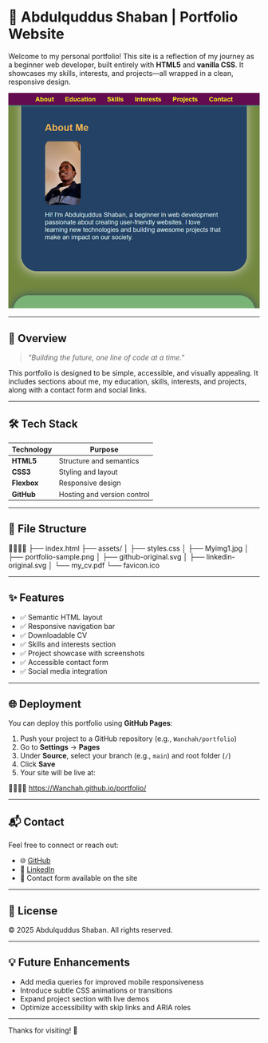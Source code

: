 # 🚀 Abdulquddus Shaban | Portfolio Website

Welcome to my personal portfolio! This site is a reflection of my journey as a beginner web developer, built entirely with **HTML5** and **vanilla CSS**. It showcases my skills, interests, and projects—all wrapped in a clean, responsive design.

![Portfolio Screenshot](assets/portfolio-sample.png)

---

## 🧾 Overview

> _"Building the future, one line of code at a time."_

This portfolio is designed to be simple, accessible, and visually appealing. It includes sections about me, my education, skills, interests, and projects, along with a contact form and social links.

---

## 🛠️ Tech Stack

| Technology | Purpose |
|------------|---------|
| **HTML5**  | Structure and semantics |
| **CSS3**   | Styling and layout |
| **Flexbox**| Responsive design |
| **GitHub** | Hosting and version control |

---

## 📁 File Structure


├── index.html ├── assets/ │   ├── styles.css │   ├── Myimg1.jpg │   ├── portfolio-sample.png │   ├── github-original.svg │   ├── linkedin-original.svg │   └── my_cv.pdf └── favicon.ico

---

## ✨ Features

- ✅ Semantic HTML layout
- ✅ Responsive navigation bar
- ✅ Downloadable CV
- ✅ Skills and interests section
- ✅ Project showcase with screenshots
- ✅ Accessible contact form
- ✅ Social media integration

---

## 🌐 Deployment

You can deploy this portfolio using **GitHub Pages**:

1. Push your project to a GitHub repository (e.g., `Wanchah/portfolio`)
2. Go to **Settings** → **Pages**
3. Under **Source**, select your branch (e.g., `main`) and root folder (`/`)
4. Click **Save**  
5. Your site will be live at:  


https://Wanchah.github.io/portfolio/

---

## 📬 Contact

Feel free to connect or reach out:

- 🌐 [GitHub](https://github.com/Wanchah)
- 💼 [LinkedIn](https://linkedin.com/in/Abdulquddus-wancha)
- 📧 Contact form available on the site

---

## 📌 License

© 2025 Abdulquddus Shaban. All rights reserved.

---

## 💡 Future Enhancements

- Add media queries for improved mobile responsiveness
- Introduce subtle CSS animations or transitions
- Expand project section with live demos
- Optimize accessibility with skip links and ARIA roles

---

Thanks for visiting! 🙌


